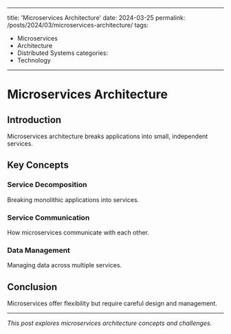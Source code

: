  ---
title: 'Microservices Architecture'
date: 2024-03-25
permalink: /posts/2024/03/microservices-architecture/
tags:
  - Microservices
  - Architecture
  - Distributed Systems
categories:
  - Technology
---

# Microservices Architecture

## Introduction

Microservices architecture breaks applications into small, independent services.

## Key Concepts

### Service Decomposition
Breaking monolithic applications into services.

### Service Communication
How microservices communicate with each other.

### Data Management
Managing data across multiple services.

## Conclusion

Microservices offer flexibility but require careful design and management.

---

*This post explores microservices architecture concepts and challenges.*